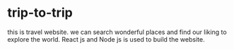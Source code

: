 # trip-to-trip
this is travel website. we can search wonderful places and find our liking to explore the world. React js and Node js is used to build the website.
